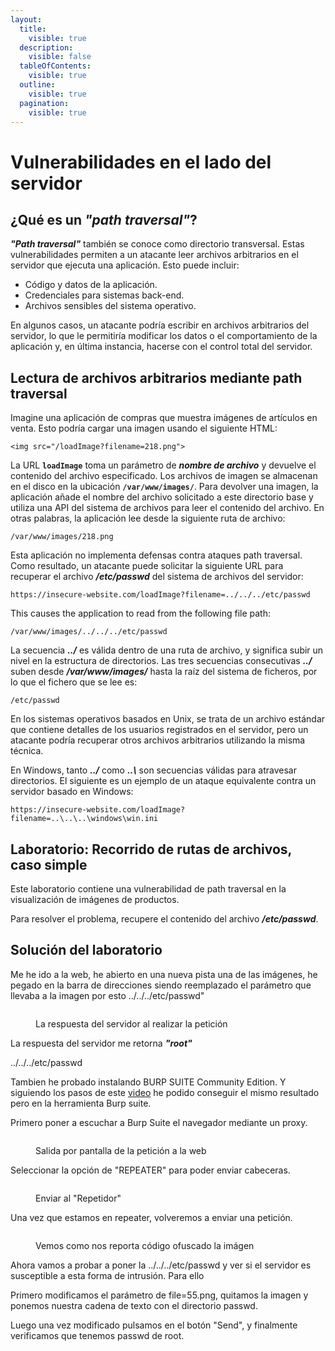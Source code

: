 ```yaml
---
layout:
  title:
    visible: true
  description:
    visible: false
  tableOfContents:
    visible: true
  outline:
    visible: true
  pagination:
    visible: true
---
```


# Vulnerabilidades en el lado del servidor

## ¿Qué es un _**"path traversal"**_?

_**"Path traversal"**_ también se conoce como directorio transversal. Estas vulnerabilidades permiten a un atacante leer archivos arbitrarios en el servidor que ejecuta una aplicación. Esto puede incluir:

* Código y datos de la aplicación.&#x20;
* Credenciales para sistemas back-end.&#x20;
* Archivos sensibles del sistema operativo.

En algunos casos, un atacante podría escribir en archivos arbitrarios del servidor, lo que le permitiría modificar los datos o el comportamiento de la aplicación y, en última instancia, hacerse con el control total del servidor.

## Lectura de archivos arbitrarios mediante path traversal

Imagine una aplicación de compras que muestra imágenes de artículos en venta. Esto podría cargar una imagen usando el siguiente HTML:

```
<img src="/loadImage?filename=218.png">
```

La URL **`loadImage`** toma un parámetro de _**nombre de archivo**_ y devuelve el contenido del archivo especificado. Los archivos de imagen se almacenan en el disco en la ubicación **`/var/www/images/`**. Para devolver una imagen, la aplicación añade el nombre del archivo solicitado a este directorio base y utiliza una API del sistema de archivos para leer el contenido del archivo. En otras palabras, la aplicación lee desde la siguiente ruta de archivo:

```
/var/www/images/218.png
```

Esta aplicación no implementa defensas contra ataques path traversal. Como resultado, un atacante puede solicitar la siguiente URL para recuperar el archivo _**/etc/passwd**_ del sistema de archivos del servidor:

```
https://insecure-website.com/loadImage?filename=../../../etc/passwd
```

This causes the application to read from the following file path:

```
/var/www/images/../../../etc/passwd
```

La secuencia _**../**_ es válida dentro de una ruta de archivo, y significa subir un nivel en la estructura de directorios. Las tres secuencias consecutivas _**../**_ suben desde _**/var/www/images/**_ hasta la raíz del sistema de ficheros, por lo que el fichero que se lee es:

```
/etc/passwd
```

En los sistemas operativos basados en Unix, se trata de un archivo estándar que contiene detalles de los usuarios registrados en el servidor, pero un atacante podría recuperar otros archivos arbitrarios utilizando la misma técnica.

En Windows, tanto _**../**_ como _**..\\**_ son secuencias válidas para atravesar directorios. El siguiente es un ejemplo de un ataque equivalente contra un servidor basado en Windows:

```
https://insecure-website.com/loadImage?filename=..\..\..\windows\win.ini
```

## Laboratorio: Recorrido de rutas de archivos, caso simple

Este laboratorio contiene una vulnerabilidad de path traversal en la visualización de imágenes de productos.

Para resolver el problema, recupere el contenido del archivo _**/etc/passwd**_.

## **Solución del laboratorio**

Me he ido a la web, he abierto en una nueva pista una de las imágenes, he pegado en la barra de direcciones siendo reemplazado el parámetro que llevaba a la imagen por esto ../../../etc/passwd"

<figure><img src="../.gitbook/assets/image (13).png" alt=""><figcaption><p>La respuesta del servidor al realizar la petición</p></figcaption></figure>

La respuesta del servidor me retorna _**"root"**_

../../../etc/passwd

Tambien he probado instalando BURP SUITE Community Edition. Y siguiendo los pasos de este [video](https://www.youtube.com/watch?v=XhieEh9BlGc) he podido conseguir el mismo resultado pero en la herramienta Burp suite.

Primero poner a escuchar a Burp Suite el navegador mediante un proxy.

<figure><img src="../.gitbook/assets/image (1) (1) (1) (1).png" alt=""><figcaption><p>Salida por pantalla de la petición a la web</p></figcaption></figure>

Seleccionar la opción de "REPEATER" para poder enviar cabeceras.

<figure><img src="../.gitbook/assets/image (3) (1) (1) (1).png" alt=""><figcaption><p>Enviar al "Repetidor"</p></figcaption></figure>

Una vez que estamos en repeater, volveremos a enviar una petición.

<figure><img src="../.gitbook/assets/image (4) (1) (1) (1).png" alt=""><figcaption><p>Vemos como nos reporta código ofuscado la imágen</p></figcaption></figure>

Ahora vamos a probar a poner la ../../../etc/passwd y ver si el servidor es susceptible a esta forma de intrusión. Para ello&#x20;

Primero modificamos el parámetro de file=55.png, quitamos la imagen y ponemos nuestra cadena de texto con el directorio passwd.

Luego una vez modificado pulsamos en el botón "Send", y finalmente verificamos que tenemos passwd de root.

<figure><img src="../.gitbook/assets/image (5) (1) (1) (1).png" alt=""><figcaption></figcaption></figure>













